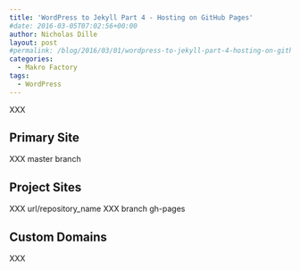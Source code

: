 ```yaml
---
title: 'WordPress to Jekyll Part 4 - Hosting on GitHub Pages'
#date: 2016-03-05T07:02:56+00:00
author: Nicholas Dille
layout: post
#permalink: /blog/2016/03/01/wordpress-to-jekyll-part-4-hosting-on-github-pages/
categories:
  - Makro Factory
tags:
  - WordPress
---
```

XXX

<!--more-->

## Primary Site

XXX master branch

## Project Sites

XXX url/repository_name
XXX branch gh-pages

## Custom Domains

XXX